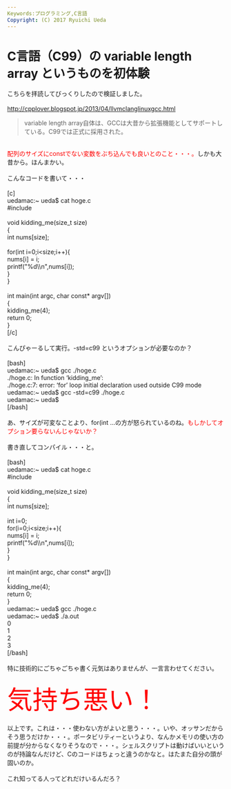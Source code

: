 ```yaml
---
Keywords:プログラミング,C言語
Copyright: (C) 2017 Ryuichi Ueda
---
```


# C言語（C99）の variable length array というものを初体験
こちらを拝読してびっくりしたので検証しました。<br />
<br />
<a href="http://cpplover.blogspot.jp/2013/04/llvmclanglinuxgcc.html">http://cpplover.blogspot.jp/2013/04/llvmclanglinuxgcc.html</a><br />
<blockquote>variable length array自体は、GCCは大昔から拡張機能としてサポートしている。C99では正式に採用された。</blockquote><br />
<span style="color: #ff0000;">配列のサイズにconstでない変数をぶち込んでも良いとのこと・・・。</span>しかも大昔から。ほんまかい。<br />
<br />
こんなコードを書いて・・・<br />
<br />
[c]<br />
uedamac:~ ueda$ cat hoge.c<br />
#include<br />
<br />
void kidding_me(size_t size)<br />
{<br />
	int nums[size];<br />
<br />
	for(int i=0;i&lt;size;i++){<br />
		nums[i] = i;<br />
		printf(&quot;%d\\n&quot;,nums[i]);<br />
	}<br />
}<br />
<br />
int main(int argc, char const* argv[])<br />
{<br />
	kidding_me(4);<br />
	return 0;<br />
}<br />
[/c]<br />
<br />
こんぴゃーるして実行。-std=c99 というオプションが必要なのか？<br />
<br />
[bash]<br />
uedamac:~ ueda$ gcc ./hoge.c<br />
./hoge.c: In function ‘kidding_me’:<br />
./hoge.c:7: error: ‘for’ loop initial declaration used outside C99 mode<br />
uedamac:~ ueda$ gcc -std=c99 ./hoge.c<br />
uedamac:~ ueda$<br />
[/bash]<br />
<br />
あ、サイズが可変なことより、for(int ...の方が怒られているのね。<span style="color: #ff0000;">もしかしてオプション要らないんじゃないか？</span><br />
<br />
書き直してコンパイル・・・と。<br />
<br />
[bash]<br />
uedamac:~ ueda$ cat hoge.c<br />
#include<br />
<br />
void kidding_me(size_t size)<br />
{<br />
	int nums[size];<br />
<br />
	int i=0;<br />
	for(i=0;i&lt;size;i++){<br />
		nums[i] = i;<br />
		printf(&quot;%d\\n&quot;,nums[i]);<br />
	}<br />
}<br />
<br />
int main(int argc, char const* argv[])<br />
{<br />
	kidding_me(4);<br />
	return 0;<br />
}<br />
uedamac:~ ueda$ gcc ./hoge.c<br />
uedamac:~ ueda$ ./a.out<br />
0<br />
1<br />
2<br />
3<br />
[/bash]<br />
<br />
特に技術的にごちゃごちゃ書く元気はありませんが、一言言わせてください。<br />
<br />
<span style="color: #ff0000; font-size: 44pt;">気持ち悪い！</span><br />
<br />
以上です。これは・・・使わない方がよいと思う・・・。いや、オッサンだからそう思うだけか・・・。ポータビリティーというより、なんかメモリの使い方の前提が分からなくなりそうなので・・・。シェルスクリプトは動けばいいというのが持論なんだけど、Cのコードはちょっと違うのかなと。はたまた自分の頭が固いのか。<br />
<br />
これ知ってる人ってどれだけいるんだろ？
